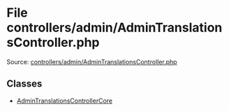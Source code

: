 File controllers/admin/AdminTranslationsController.php
=========

Source: [controllers/admin/AdminTranslationsController.php](https://github.com/PrestaShop/PrestaShop/blob/1.5.5.0/controllers/admin/AdminTranslationsController.php)


Classes
-------

* [AdminTranslationsControllerCore](class.AdminTranslationsControllerCore.md)

